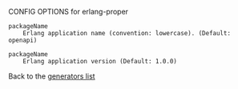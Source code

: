 
CONFIG OPTIONS for erlang-proper

	packageName
	    Erlang application name (convention: lowercase). (Default: openapi)

	packageName
	    Erlang application version (Default: 1.0.0)

Back to the [generators list](README.md)
